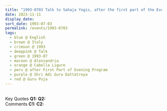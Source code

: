 ```yaml
---
title: "1993-0703 Talk to Sahaja Yogis, after the first part of the Evening Program, the day before Guru Pūjā, Tent, Cabella Ligure, Alessandria, Italy"
date: 2023-11-11
display_date: 
sort_date: 1993-07-03
permalink: /events/1993-0703
tags:
  - blue @ English
  - brown @ Italy
  - crimson @ 1993
  - deeppink @ Talk
  - green @ 1993-07
  - maroon @ Alessandria
  - orange @ Cabella Ligure
  - peru @ after First Part of Evening Program
  - purple @ Shri Adi Guru Dattatreya
  - red @ Guru Puja
---
```


<br>

<wave-list>
  <list-title color="DarkSeaGreen" width="55">Key Quotes</list-title>
  <list-item color="BlanchedAlmond" width="280"><b>Q1:</b> <i></i></list-item>
  <list-item color="Lavender" width="280"><b>Q2:</b> <i></i></list-item>
</wave-list>

<br>

<wave-list>
  <list-title color="DarkSeaGreen" width="55">Comments</list-title>
  <list-item color="BlanchedAlmond" width="280"><b>C1:</b> <i></i></list-item>
  <list-item color="Lavender" width="280"><b>C2:</b> <i></i></list-item>
</wave-list>